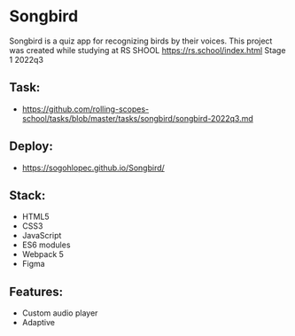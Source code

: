 # Songbird
Songbird is a quiz app for recognizing birds by their voices. This project was created while studying at RS SHOOL https://rs.school/index.html Stage 1 2022q3

## Task:
* https://github.com/rolling-scopes-school/tasks/blob/master/tasks/songbird/songbird-2022q3.md

## Deploy:
* https://sogohlopec.github.io/Songbird/

## Stack:
* HTML5
* CSS3
* JavaScript
* ES6 modules
* Webpack 5
* Figma

## Features:
* Custom audio player
* Adaptive